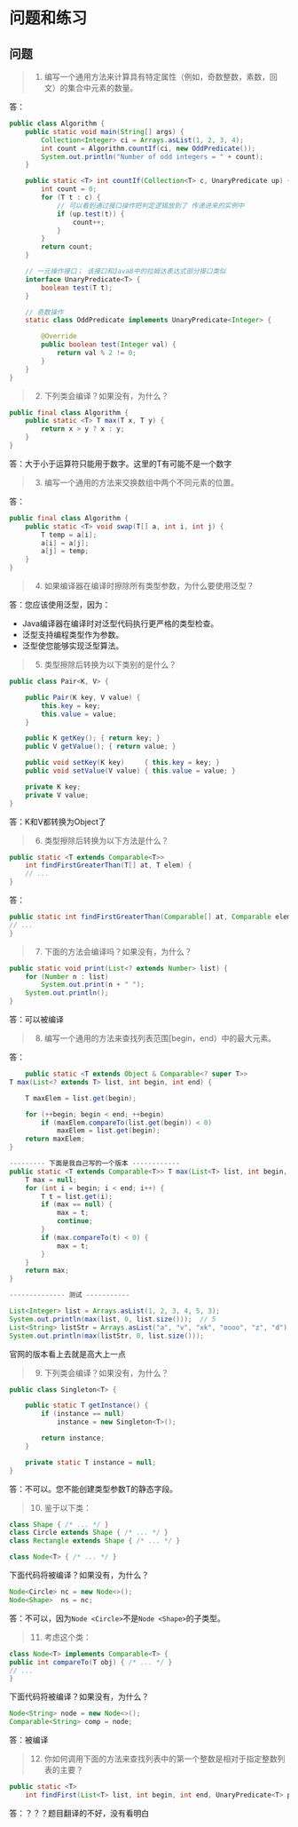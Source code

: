 # 问题和练习

## 问题

> 1. 编写一个通用方法来计算具有特定属性（例如，奇数整数，素数，回文）的集合中元素的数量。

答：
```java
public class Algorithm {
    public static void main(String[] args) {
        Collection<Integer> ci = Arrays.asList(1, 2, 3, 4);
        int count = Algorithm.countIf(ci, new OddPredicate());
        System.out.println("Number of odd integers = " + count);
    }

    public static <T> int countIf(Collection<T> c, UnaryPredicate up) {
        int count = 0;
        for (T t : c) {
            // 可以看到通过接口操作把判定逻辑放到了 传递进来的实例中
            if (up.test(t)) {
                count++;
            }
        }
        return count;
    }

    // 一元操作接口； 该接口和Java8中的拉姆达表达式部分接口类似
    interface UnaryPredicate<T> {
        boolean test(T t);
    }

    // 奇数操作
    static class OddPredicate implements UnaryPredicate<Integer> {

        @Override
        public boolean test(Integer val) {
            return val % 2 != 0;
        }
    }
}
```

> 2. 下列类会编译？如果没有，为什么？

```java
public final class Algorithm {
    public static <T> T max(T x, T y) {
        return x > y ? x : y;
    }
}    
```
答：大于小于运算符只能用于数字。这里的T有可能不是一个数字

> 3. 编写一个通用的方法来交换数组中两个不同元素的位置。

答：
```java
public final class Algorithm {
    public static <T> void swap(T[] a, int i, int j) {
        T temp = a[i];
        a[i] = a[j];
        a[j] = temp;
    }
}
```

> 4. 如果编译器在编译时擦除所有类型参数，为什么要使用泛型？

答：您应该使用泛型，因为：

* Java编译器在编译时对泛型代码执行更严格的类型检查。
* 泛型支持编程类型作为参数。
* 泛型使您能够实现泛型算法。

> 5. 类型擦除后转换为以下类别的是什么？

```java
public class Pair<K, V> {

    public Pair(K key, V value) {
        this.key = key;
        this.value = value;
    }

    public K getKey(); { return key; }
    public V getValue(); { return value; }

    public void setKey(K key)     { this.key = key; }
    public void setValue(V value) { this.value = value; }

    private K key;
    private V value;
}
```

答：K和V都转换为Object了

> 6. 类型擦除后转换为以下方法是什么？

```java
public static <T extends Comparable<T>>
    int findFirstGreaterThan(T[] at, T elem) {
    // ...
}
```

答：

```java
public static int findFirstGreaterThan(Comparable[] at, Comparable elem) {
// ...
}
```
> 7. 下面的方法会编译吗？如果没有，为什么？

```java
public static void print(List<? extends Number> list) {
    for (Number n : list)
        System.out.print(n + " ");
    System.out.println();
}
```

答：可以被编译

> 8. 编写一个通用的方法来查找列表范围[begin，end）中的最大元素。

答：

```java
    public static <T extends Object & Comparable<? super T>>
T max(List<? extends T> list, int begin, int end) {

    T maxElem = list.get(begin);

    for (++begin; begin < end; ++begin)
        if (maxElem.compareTo(list.get(begin)) < 0)
            maxElem = list.get(begin);
    return maxElem;
}

--------- 下面是我自己写的一个版本 ------------
public static <T extends Comparable<T>> T max(List<T> list, int begin, int end) {
    T max = null;
    for (int i = begin; i < end; i++) {
        T t = list.get(i);
        if (max == null) {
            max = t;
            continue;
        }
        if (max.compareTo(t) < 0) {
            max = t;
        }
    }
    return max;
}

-------------- 测试 -----------

List<Integer> list = Arrays.asList(1, 2, 3, 4, 5, 3);
System.out.println(max(list, 0, list.size()));  // 5
List<String> listStr = Arrays.asList("a", "v", "xk", "oooo", "z", "d"); // z
System.out.println(max(listStr, 0, list.size()));
```
官网的版本看上去就是高大上一点

> 9. 下列类会编译？如果没有，为什么？

```java
public class Singleton<T> {

    public static T getInstance() {
        if (instance == null)
            instance = new Singleton<T>();

        return instance;
    }

    private static T instance = null;
}
```
答：不可以。您不能创建类型参数T的静态字段。

> 10. 鉴于以下类：

```java
class Shape { /* ... */ }
class Circle extends Shape { /* ... */ }
class Rectangle extends Shape { /* ... */ }

class Node<T> { /* ... */ }
```
下面代码将被编译？如果没有，为什么？

```java
Node<Circle> nc = new Node<>();
Node<Shape>  ns = nc;
```
答：不可以，因为`Node <Circle>`不是`Node <Shape>`的子类型。

> 11. 考虑这个类：

```java
class Node<T> implements Comparable<T> {
public int compareTo(T obj) { /* ... */ }
// ...
}
```
下面代码将被编译？如果没有，为什么？
```java
Node<String> node = new Node<>();
Comparable<String> comp = node;
```
答：被编译

> 12. 你如何调用下面的方法来查找列表中的第一个整数是相对于指定整数列表的主要？

```java
public static <T>
    int findFirst(List<T> list, int begin, int end, UnaryPredicate<T> p)
```
答：？？？题目翻译的不好，没有看明白
